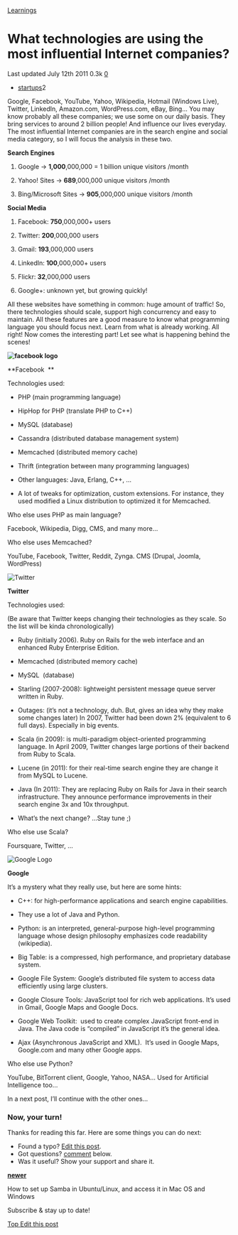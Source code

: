 <a href="/categories/learnings/" class="category-link">Learnings</a>

# What technologies are using the most influential Internet companies?

<span title="Last time this post was updated"> Last updated July 12th 2011 </span> <span class="m-x-2" title="Pageviews"> 0.3k </span> <span class="m-x-2" title="Click to go to the comments section"> [ <span class="disqus-comment-count" data-disqus-url="https://master--bgoonz-blog.netlify.app/what-technologies-are-using-the-most-influential-internet-companies/">0</span>](#disqus_thread) </span>

- <a href="/tags/startups/" class="tag-list-link">startups</a><span class="tag-list-count">2</span>

Google, Facebook, YouTube, Yahoo, Wikipedia, Hotmail (Windows Live), Twitter, LinkedIn, Amazon.com, WordPress.com, eBay, Bing... You may know probably all these companies; we use some on our daily basis. They bring services to around 2 billion people! And influence our lives everyday. The most influential Internet companies are in the search engine and social media category, so I will focus the analysis in these two.



<span id="more"></span>

<span class="underline">**Search Engines**</span>

1.  Google -&gt; **1,000**,000,000 = 1 billion unique visitors /month

2.  Yahoo! Sites -&gt; **689**,000,000 unique visitors /month

3.  Bing/Microsoft Sites -&gt; **905**,000,000 unique visitors /month



<span class="underline">**Social Media**</span>

1.  Facebook: **750**,000,000+ users

2.  Twitter: **200**,000,000 users

3.  Gmail: **193**,000,000 users

4.  LinkedIn: **100**,000,000+ users

5.  Flickr: **32**,000,000 users

6.  Google+: unknown yet, but growing quickly!



All these websites have something in common: huge amount of traffic! So, there technologies should scale, support high concurrency and easy to maintain. All these features are a good measure to know what programming language you should focus next. Learn from what is already working. All right! Now comes the interesting part! Let see what is happening behind the scenes!



**![facebook logo](https://t1.gstatic.com/images?q=tbn:ANd9GcSsGcRk_O0ncOMinYTG4K1Lle--Ot4ShY4Oc1fDtw5pd_i6qxkoXg)**

**Facebook  **

Technologies used:

- PHP (main programming language)

- HipHop for PHP (translate PHP to C++)

- MySQL (database)

- Cassandra (distributed database management system)

- Memcached (distributed memory cache)

- Thrift (integration between many programming languages)

- Other languages: Java, Erlang, C++, …

- A lot of tweaks for optimization, custom extensions. For instance, they used modified a Linux distribution to optimized it for Memcached.



Who else uses PHP as main language?

Facebook, Wikipedia, Digg, CMS, and many more…

Who else uses Memcached?

YouTube, Facebook, Twitter, Reddit, Zynga. CMS (Drupal, Joomla, WordPress)



![Twitter](https://t0.gstatic.com/images?q=tbn:ANd9GcQkxJl0nu584FrSblIknohzw0tAMtmGSSs9hAnxRS6kFOpzPYmvXQ)

**Twitter**

Technologies used:

(Be aware that Twitter keeps changing their technologies as they scale. So the list will be kinda chronologically)



- Ruby (initially 2006). Ruby on Rails for the web interface and an enhanced Ruby Enterprise Edition.

- Memcached (distributed memory cache)

- MySQL  (database)

- Starling (2007-2008): lightweight persistent message queue server written in Ruby.

- Outages: (it’s not a technology, duh. But, gives an idea why they make some changes later) In 2007, Twitter had been down 2% (equivalent to 6 full days). Especially in big events.

- Scala (in 2009): is multi-paradigm object-oriented programming language. In April 2009, Twitter changes large portions of their backend from Ruby to Scala.

- Lucene (in 2011): for their real-time search engine they are change it from MySQL to Lucene.

- Java (In 2011): They are replacing Ruby on Rails for Java in their search infrastructure. They announce performance improvements in their search engine 3x and 10x throughput.

- What’s the next change? …Stay tune ;)

Who else use Scala?

Foursquare, Twitter, …



![Google Logo](https://t1.gstatic.com/images?q=tbn:ANd9GcTWsBtMltVQT9FqsL9zNTKIu-8-7uazpjrnb_6AWnsQ8p8xsbiRYQ)

**Google**

It’s a mystery what they really use, but here are some hints:

- C++: for high-performance applications and search engine capabilities.

- They use a lot of Java and Python.

- Python: is an interpreted, general-purpose high-level programming language whose design philosophy emphasizes code readability (wikipedia).

- Big Table: is a compressed, high performance, and proprietary database system.

- Google File System: Google’s distributed file system to access data efficiently using large clusters.

- Google Closure Tools: JavaScript tool for rich web applications. It’s used in Gmail, Google Maps and Google Docs.

- Google Web Toolkit:  used to create complex JavaScript front-end in Java. The Java code is “compiled” in JavaScript it’s the general idea.

- Ajax (Asynchronous JavaScript and XML).  It’s used in Google Maps, Google.com and many other Google apps.

Who else use Python?

YouTube, BitTorrent client, Google, Yahoo, NASA… Used for Artificial Intelligence too…



In a next post, I’ll continue with the other ones…

### Now, your turn!

Thanks for reading this far. Here are some things you can do next:

- Found a typo? [Edit this post](https://github.com/amejiarosario/amejiarosario.github.io/edit/source/source/_posts/2011-07-12-what-technologies-are-using-the-most-influential-internet-companies.md).
- Got questions? [comment](#comments-section) below.
- Was it useful? Show your support and share it.

<a href="/how-to-set-up-samba-in-ubuntu-linux-and-access-it-in-mac-os-and-windows/" class="article-nav-newer"><strong><em></em> newer</strong></a>

How to set up Samba in Ubuntu/Linux, and access it in Mac OS and Windows

Subscribe & stay up to date!



[<span id="back-to-top" title="Go back to the top of this page"> Top </span>](#) <a href="#" class="p-x-3" title="Improve this post"><em></em> Edit this post</a>
